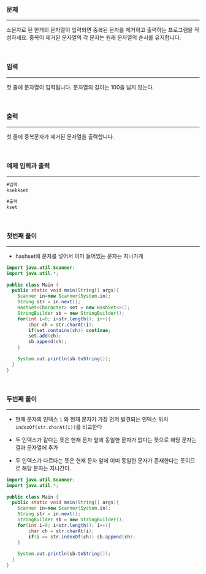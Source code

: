 ### 문제

---

소문자로 된 한개의 문자열이 입력되면 중복된 문자를 제거하고 출력하는 프로그램을 작성하세요. 중복이 제거된 문자열의 각 문자는 원래 문자열의 순서를 유지합니다.

<br>

### 입력

---

첫 줄에 문자열이 입력됩니다. 문자열의 길이는 100을 넘지 않는다.

<br>

### 출력

---

첫 줄에 중복문자가 제거된 문자열을 출력합니다.

<br>

### 예제 입력과 출력

---

```java
#입력
ksekkset
```

```java
#출력
kset
```

<br>

### 첫번째 풀이

---

- hashset에 문자를 넣어서 이미 들어있는 문자는 지나가게 

```java
import java.util.Scanner;
import java.util.*;
  
public class Main {
  public static void main(String[] args){
    Scanner in=new Scanner(System.in);
    String str = in.next();
    HashSet<Character> set = new HashSet<>();
    StringBuilder sb = new StringBuilder();
    for(int i=0; i<str.length(); i++){
    	char ch = str.charAt(i);
      	if(set.contains(ch)) continue;
      	set.add(ch);
      	sb.append(ch);
    }	
    
    System.out.println(sb.toString());
  }
}
```

<br>

### 두번째 풀이

---

- 현재 문자의 인덱스  `i` 와 현재 문자가 가장 먼저 발견되는 인덱스 위치 `indexOf(str.charAt(i))`를 비교한다

- 두 인덱스가 같다는 뜻은 현재 문자 앞에 동일한 문자가 없다는 뜻으로 해당 문자는 결과 문자열에 추가

- 두 인덱스가 다르다는 뜻은 현재 문자 앞에 이미 동일한 문자가 존재한다는 뜻이므로 해당 문자는 지나간다. 

```java
import java.util.Scanner;
import java.util.*;
  
public class Main {
  public static void main(String[] args){
    Scanner in=new Scanner(System.in);
    String str = in.next();
    StringBuilder sb = new StringBuilder();
    for(int i=0; i<str.length(); i++){
    	char ch = str.charAt(i);
      	if(i == str.indexOf(ch)) sb.append(ch);
    }	
    
    System.out.println(sb.toString());
  }
}
```
